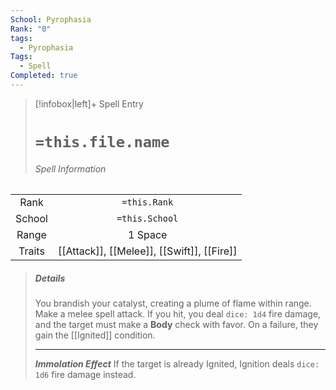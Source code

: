 ```yaml
---
School: Pyrophasia
Rank: "0"
tags:
  - Pyrophasia
Tags:
  - Spell
Completed: true
---
```

> [!infobox|left]+ Spell Entry
> # `=this.file.name`
> ###### Spell Information
|        |                                           |
|:------:|:-----------------------------------------:|
|  Rank  |               `=this.Rank`                |
| School |              `=this.School`               |
| Range  |                  1 Space                  |
| Traits | [[Attack]], [[Melee]], [[Swift]], [[Fire]] |
> ##### *Details*
> You brandish your catalyst, creating a plume of flame within range. Make a melee spell attack. If you hit, you deal `dice: 1d4` fire damage, and the target must make a **Body** check with favor. On a failure, they gain the [[Ignited]] condition. 
> - - -
> ***Immolation Effect***
> If the target is already Ignited, Ignition deals `dice: 1d6` fire damage instead.
